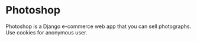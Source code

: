 # Photoshop
Photoshop is a Django e-commerce web app that you can sell photographs. Use cookies for anonymous user.
